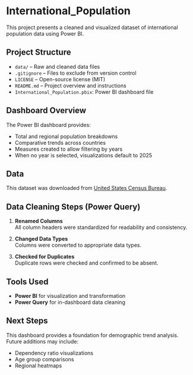 # International_Population
This project presents a cleaned and visualized dataset of international population data using Power BI.

## Project Structure

- `data/` – Raw and cleaned data files
- `.gitignore` – Files to exclude from version control
- `LICENSE` – Open-source license (MIT)
- `README.md` – Project overview and instructions
- `International_Population.pbix`: Power BI dashboard file
  
## Dashboard Overview

The Power BI dashboard provides:
- Total and regional population breakdowns
- Comparative trends across countries
- Measures created to allow filtering by years
- When no year is selected, visualizations default to 2025

## Data
This dataset was downloaded from [United States Census Bureau](https://www.census.gov/).

## Data Cleaning Steps (Power Query)

1. **Renamed Columns**  
   All column headers were standardized for readability and consistency.

2. **Changed Data Types**  
   Columns were converted to appropriate data types.

3. **Checked for Duplicates**  
   Duplicate rows were checked and confirmed to be absent.

## Tools Used

- **Power BI** for visualization and transformation
- **Power Query** for in-dashboard data cleaning

##  Next Steps

This dashboard provides a foundation for demographic trend analysis. Future additions may include:
- Dependency ratio visualizations
- Age group comparisons
- Regional heatmaps

